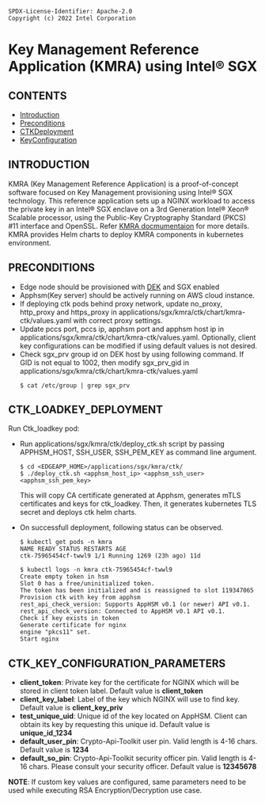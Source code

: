 ```text
SPDX-License-Identifier: Apache-2.0
Copyright (c) 2022 Intel Corporation
```

# Key Management Reference Application (KMRA) using Intel® SGX

## CONTENTS

- [Introduction](#INTRODUCTION)
- [Preconditions](#PRECONDITIONS)
- [CTKDeployment](#CTK_LOADKEY_DEPLOYMENT)
- [KeyConfiguration](#CTK_KEY_CONFIGURATION_PARAMETERS)

## INTRODUCTION

KMRA (Key Management Reference Application) is a proof-of-concept software focused on Key Management provisioning using Intel® SGX technology. This reference application sets up a NGINX workload to access the private key in an Intel® SGX enclave on a 3rd Generation Intel® Xeon® Scalable processor, using the Public-Key Cryptography Standard (PKCS) #11 interface and OpenSSL. Refer [KMRA docmumentaion](https://www.intel.com/content/www/us/en/developer/topic-technology/open/key-management-reference-application/overview.html) for more details.
KMRA provides Helm charts to deploy KMRA components in kubernetes environment.

## PRECONDITIONS

* Edge node should be provisioned with [DEK](https://smart-edge-open.github.io/docs/experience-kits/developer-experience-kit/#get-started) and SGX enabled
* Apphsm(Key server) should be actively running on AWS cloud instance.
* If deploying ctk pods behind proxy network, update no_proxy, http_proxy and https_proxy
  in applications/sgx/kmra/ctk/chart/kmra-ctk/values.yaml with correct proxy settings.
* Update pccs port, pccs ip, apphsm port and apphsm host ip in applications/sgx/kmra/ctk/chart/kmra-ctk/values.yaml.
  Optionally, client key configurations can be modified if using default values is not desired.
* Check sgx_prv group id on DEK host by using following command. If GID is not equal to 1002, then modify sgx_prv_gid in
  applications/sgx/kmra/ctk/chart/kmra-ctk/values.yaml
  ```text
  $ cat /etc/group | grep sgx_prv
  ```

## CTK_LOADKEY_DEPLOYMENT

Run Ctk_loadkey pod:

* Run applications/sgx/kmra/ctk/deploy_ctk.sh script by passing APPHSM_HOST, SSH_USER, SSH_PEM_KEY as command line argument.

  ```text
  $ cd <EDGEAPP_HOME>/applications/sgx/kmra/ctk/
  $ ./deploy_ctk.sh <apphsm_host_ip> <apphsm_ssh_user> <apphsm_ssh_pem_key>
  ```

  This will copy CA certificate generated at Apphsm, generates mTLS certificates and keys for ctk_loadkey. Then, it generates kubernetes TLS secret and deploys ctk helm charts.
* On successfull deployment, following status can be observed.

  ```text
  $ kubectl get pods -n kmra
  NAME READY STATUS RESTARTS AGE
  ctk-75965454cf-twwl9 1/1 Running 1269 (23h ago) 11d
  ```

  ```text
  $ kubectl logs -n kmra ctk-75965454cf-twwl9
  Create empty token in hsm
  Slot 0 has a free/uninitialized token.
  The token has been initialized and is reassigned to slot 119347065
  Provision ctk with key from apphsm
  rest_api_check_version: Supports AppHSM v0.1 (or newer) API v0.1.
  rest_api_check_version: Connected to AppHSM v0.1 API v0.1.
  Check if key exists in token
  Generate certificate for nginx
  engine "pkcs11" set.
  Start nginx
  ```

## CTK_KEY_CONFIGURATION_PARAMETERS

* **client_token**: Private key for the certificate for NGINX which will be stored in client token label. Default value is **client_token**
* **client_key_label**: Label of the key which NGINX will use to find key.
  Default value is **client_key_priv**
* **test_unique_uid**: Unique id of the key located on AppHSM. Client can obtain its key by
  requesting this unique id. Default value is **unique_id_1234**
* **default_user_pin**: Crypto-Api-Toolkit user pin. Valid length is 4-16 chars.
  Default value is **1234**
* **default_so_pin**: Crypto-Api-Toolkit security officer pin. Valid length is 4-16 chars. Please consult your security officer. Default value is **12345678**

**NOTE**: If custom key values are configured, same parameters need to be used while executing RSA Encryption/Decryption use case.

